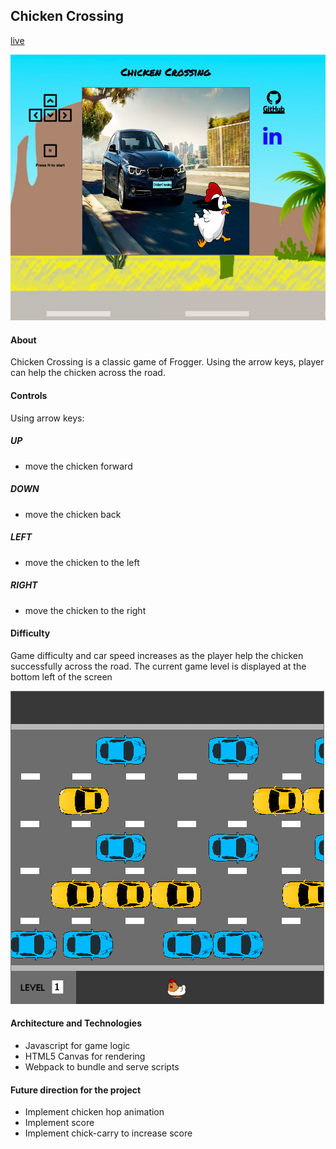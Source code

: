 ## Chicken Crossing

[live](http://sywu.us/ChickenCrossing/)

![landing_page](docs/page.png)

#### About
Chicken Crossing is a classic game of Frogger. Using the arrow keys, player can help the chicken across the road.

#### Controls
Using arrow keys:
##### UP
- move the chicken forward
##### DOWN
- move the chicken back
##### LEFT
- move the chicken to the left
##### RIGHT
- move the chicken to the right


#### Difficulty

Game difficulty and car speed increases as the player help the chicken successfully across the road.
The current game level is displayed at the bottom left of the screen

![landing_page](docs/level.png)


#### Architecture and Technologies
- Javascript for game logic
- HTML5 Canvas for rendering
- Webpack to bundle and serve scripts


#### Future direction for the project
- Implement chicken hop animation
- Implement score
- Implement chick-carry to increase score
